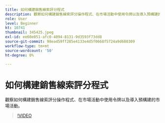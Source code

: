 ```yaml
---
title: 如何構建銷售線索評分程式
description: 觀察如何構建銷售線索評分操作程式、在市場活動中使用令牌以及導入預構建的市場活動。
role: User
level: Beginner
kt: 10741
thumbnail: 345425.jpeg
exl-id: ee60e851-afc0-4094-8131-9d3593f73dd8
source-git-commit: 98ead59ff285e4133e4d5f0668f5724a9d680309
workflow-type: tm+mt
source-wordcount: '50'
ht-degree: 0%

---
```


# 如何構建銷售線索評分程式

觀察如何構建銷售線索評分操作程式、在市場活動中使用令牌以及導入預構建的市場活動。

>[!VIDEO](https://video.tv.adobe.com/v/345425/?quality=12&learn=on)
